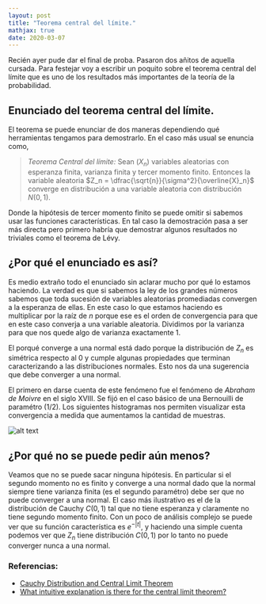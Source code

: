 ```yaml
---
layout: post
title: "Teorema central del límite."
mathjax: true
date: 2020-03-07
---
```



Recién ayer pude dar el final de proba. Pasaron dos añitos de aquella cursada. Para festejar voy a escribir un poquito sobre el teorema central del límite que es uno de los resultados más importantes de la teoría de la probabilidad.

## Enunciado del teorema central del límite.

El teorema se puede enunciar de dos maneras dependiendo qué herramientas tengamos para demostrarlo. En el caso más usual se enuncia como,
> *Teorema Central del límite:* Sean $(X_n)$ variables aleatorias con esperanza finita, varianza finita y tercer momento finito. Entonces la variable aleatoria $Z_n = \dfrac{\sqrt{n}}{\sigma^2}{\overline{X}_n}$ converge en distribución a una variable aleatoria con distribución $N(0,1)$.

Donde la hipótesis de tercer momento finito se puede omitir si sabemos usar las funciones características. En tal caso la demostración pasa a ser más directa pero primero habría que demostrar algunos resultados no triviales como el teorema de Lévy. 

## ¿Por qué el enunciado es así?
Es medio extraño todo el enunciado sin aclarar mucho por qué lo estamos haciendo. La verdad es que si sabemos la ley de los grandes números sabemos que toda sucesión de variables aleatorias promediadas convergen a la esperanza de ellas. En este caso lo que estamos haciendo es multiplicar por la raíz de $n$ porque ese es el orden de convergencia para que en este caso converja a una variable aleatoria. Dividimos por la varianza para que nos quede algo de varianza exactamente $1$. 

El porqué converge a una normal está dado porque la distribución de $Z_n$ es simétrica respecto al $0$ y cumple algunas propiedades que terminan caracterizando a las distribuciones normales. Esto nos da una sugerencia que debe converger a una normal.

El primero en darse cuenta de este fenómeno fue el fenómeno de _Abraham de Moivre_ en el siglo XVIII. Se fijó en el caso básico de una Bernouilli de paramétro $(1/2)$. Los siguientes histogramas nos permiten visualizar esta convergencia a medida que aumentamos la cantidad de muestras.

![alt text](https://i.stack.imgur.com/wPGzI.png "Logo Title Text 1")

## ¿Por qué no se puede pedir aún menos?
Veamos que no se puede sacar ninguna hipótesis. En particular si el segundo momento no es finito y converge a una normal dado que la normal siempre tiene varianza finita (es el segundo paramétro) debe ser que no puede converger a una normal. El caso más ilustrativo es el de la distribución de Cauchy $C(0,1)$ tal que no tiene esperanza y claramente no tiene segundo momento finito. Con un poco de análisis complejo se puede ver que su función característica es $e^{-|t|}$, y haciendo una simple cuenta podemos ver que $Z_n$ tiene distribución $C(0,1)$ por lo tanto no puede converger nunca a una normal.

### Referencias:
* [Cauchy Distribution and Central Limit Theorem](https://stats.stackexchange.com/questions/74268/cauchy-distribution-and-central-limit-theorem)
* [What intuitive explanation is there for the central limit theorem?](https://stats.stackexchange.com/questions/3734/what-intuitive-explanation-is-there-for-the-central-limit-theorem/3904#3904)


